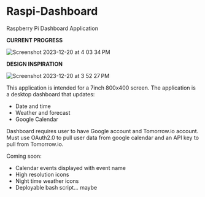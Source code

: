 # Raspi-Dashboard
Raspberry Pi Dashboard Application

**CURRENT PROGRESS**

![Screenshot 2023-12-20 at 4 03 34 PM](https://github.com/Heisenberg-UP/Raspi-Dashboard/assets/99283516/4352f9d2-7dad-4e43-b5a8-d83334dd82fa)

**DESIGN INSPIRATION**

![Screenshot 2023-12-20 at 3 52 27 PM](https://github.com/Heisenberg-UP/Raspi-Dashboard/assets/99283516/f981dd85-ee0d-4f5a-9bd2-6e8e132ceb1b)

This application is intended for a 7inch 800x400 screen. The application is a desktop dashboard that updates:

- Date and time
- Weather and forecast
- Google Calendar

Dashboard requires user to have Google account and Tomorrow.io account. Must use OAuth2.0 to pull user data from google calendar and an API key to pull from Tomorrow.io.

Coming soon:
- Calendar events displayed with event name
- High resolution icons
- Night time weather icons
- Deployable bash script... maybe
